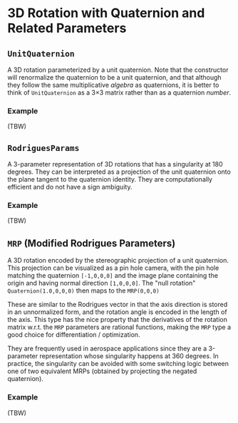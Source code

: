 # 3D Rotation with Quaternion and Related Parameters

## `UnitQuaternion`
A 3D rotation parameterized by a unit quaternion.
Note that the constructor will renormalize the quaternion to be a unit quaternion, and that although they follow the same multiplicative *algebra* as quaternions, it is better to think of `UnitQuaternion` as a 3×3 matrix rather than as a quaternion *number*.

### Example
(TBW)

## `RodriguesParams`
A 3-parameter representation of 3D rotations that has a singularity at 180 degrees.
They can be interpreted as a projection of the unit quaternion onto the plane tangent to the quaternion identity.
They are computationally efficient and do not have a sign ambiguity.

### Example
(TBW)

## `MRP` (Modified Rodrigues Parameters)

A 3D rotation encoded by the stereographic projection of a unit quaternion.
This projection can be visualized as a pin hole camera, with the pin hole matching the quaternion `[-1,0,0,0]` and the image plane containing the origin and having normal direction `[1,0,0,0]`.
The "null rotation" `Quaternion(1.0,0,0,0)` then maps to the `MRP(0,0,0)`

These are similar to the Rodrigues vector in that the axis direction is stored in an unnormalized form, and the rotation angle is encoded in the length of the axis.
This type has the nice property that the derivatives of the rotation matrix w.r.t. the `MRP` parameters are rational functions, making the `MRP` type a good choice for differentiation / optimization.

They are frequently used in aerospace applications since they are a 3-parameter representation whose singularity happens at 360 degrees.
In practice, the singularity can be avoided with some switching logic between one of two equivalent MRPs (obtained by projecting the negated quaternion).

### Example
(TBW)

